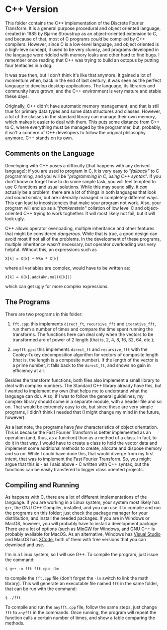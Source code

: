 # C++ Version

This folder contains the C++ implementation of the Discrete Fourier Transform. It is a general purpose procedural and object oriented language, created in 1985 by Bjarne Stroustrup as an object-oriented extension to C, and because of that, most of C programs *could* be compiled by C++ compilers. However, since C is a low-level language, and object oriented is a high-leve concept, it used to be very clumsy, and programs developed in the language were riddled with memory leaks and other hard to find bugs. I remember once reading that C++ was trying to build an octopus by putting four tentacles in a dog.

It was true then, but I don't think it's like that anymore. It gained a lot of momentum when, back in the end of last century, it was seen as the perfect language to develop desktop applications. The language, its libraries and community have grown, and the C++ environment is very mature and stable these days.

Originally, C++ didn't have automatic memory management, and that is still true for primary data types and some data structures and classes. However, a lot of the classes in the standard library can manage their own memory, which makes it easier to deal with them. This puts some distance from C++ to C, where everything must be managed by the programmer, but, probably, it isn't a concern of C++ developers to follow the original philosophy anymore. C++ stands on its own.


## Comments on the Language

Developing with C++ poses a difficulty (that happens with any derived language): if you are used to program in C, it is very easy to *"fallback"* to C programming, and you will be *"programming in C, using C++ syntax"*. If you don't know or forget how to do some simple task, you will feel tempted to use C functions and usual solutions. While this may sound silly, it *can* actually be a problem: there are a lot of things in both languages that look and sound similar, but are internally managed in completely different ways. This can lead to incosistencies that make your program not work. Also, your program will end up as a *"frankenstein"* collation of low level C and object-oriented C++ trying to work toghether. It will most likely not fail, but it will look ugly.

C++ allows operator overloading, multiple inheritance and other features that might be considered *dangerous*. While that is true, a good design can avoid most if not all of the problems. In the development of these programs, multiple inheritance wasn't necessary, but operator overloading was very helpful. Without this, an expressions such as

```
X[k] = X[k] + Wkn * X[k]
```

where all variables are complex, would have to be written as:

```
X[k] = X[k].add(Wkn.mul(X[k]))
```

which can get ugly for more complex expressions.


## The Programs

There are two programs in this folder:

1. `fft.cpp`: this implements `direct_ft`, `recursive_fft` and `iterative_fft`, run them a number of times and compare the time spent running the transforms. The functions here can deal only when the vectors to be transformed are of power of 2 length (that is, 2, 4, 8, 16, 32, 64, etc.);

2. `anyfft.ppc`: this implements `direct_ft` and `recursive_fft` with the Cooley-Tukey decomposition algorithm for vectors of composite length (that is, the length is a composite number). If the length of the vector is a prime number, it falls back to the `direct_ft`, and shows no gain in efficiency at all.

Besides the transform functions, both files also implement a small library to deal with complex numbers. The Standard C++ library already have this, but I wanted to implement my own (that helps me to understand what the language can do). Also, if I was to follow the general guidelines, my complex library should come in a separate module, with a header file and so on. That would be extremely easy to do, but since these are very simple programs, I didn't think I needed that (I might change my mind in the future, however).

As a last note, the programs have *few* characteristics of object orientation. This is because the Fast Fourier Transform is better implemented as an operation (and, thus, as a function) than as a method of a class. In fact, to do it in that way, I would have to create a class to hold the vector data and implement some additional methods to create, allocate and dispose memory and so on. While I could have done this, that would diverge from my first intent, that was to implement the Fast Fourier Transform. So, you might argue that this is - as I said above - C written with C++ syntax, but the functions can be easily transfered to bigger class oriented projects.


## Compiling and Running

As happens with C, there are a lot of different implementations of the language. If you are working in a Linux system, your system most likely has `g++`, the GNU C++ Compiler, installed, and you can use it to compile and run the programs on this folder; just check the package manager for your distribution, and install the needed packages. If you are in Windows or MacOS, however, you will probably have to install a development package. There are a lot of options (such as [MinGW](http://mingw.org/) for Windows, and GNU C++ is probably available for MacOS. As an alternative, Windows has [Visual Studio](https://visualstudio.microsoft.com/) and MacOS has [XCode](https://developer.apple.com/), both of them with free versions that you can download and use.

I'm in a Linux system, so I will use G++. To compile the program, just issue the command:

```
$ g++ -o fft fft.cpp -lm
```

to compile the `fft.cpp` file (don't forget the `-lm` switch to link the math library). This will generate an executable file named `fft` in the same folder, that can be run with the command:

```
$ ./fft
```

To compile and run the `anyfft.cpp` file, follow the same steps, just change `fft` to `anyfft` in the commands. Once running, the program will repeat the function calls a certain number of times, and show a table comparing the methods.
